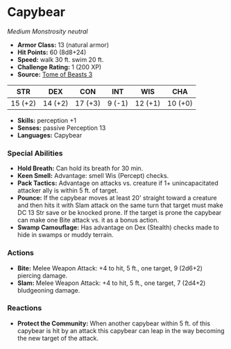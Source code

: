 # Capybear

*Medium* *Monstrosity* *neutral*

- **Armor Class:** 13 (natural armor)
- **Hit Points:** 60 (8d8+24)
- **Speed:** walk 30 ft. swim 20 ft.
- **Challenge Rating:** 1 (200 XP)
- **Source:** [Tome of Beasts 3](https://koboldpress.com/kpstore/product/tome-of-beasts-2-for-5th-edition/)

| STR | DEX | CON | INT | WIS | CHA |
| --- | --- | --- | --- | --- | --- |
| 15 (+2) | 14 (+2) | 17 (+3) | 9 (-1) | 12 (+1) | 10 (+0) |

- **Skills:** perception +1
- **Senses:** passive Perception 13
- **Languages:** Capybear
### Special Abilities
- **Hold Breath:** Can hold its breath for 30 min.
- **Keen Smell:** Advantage: smell Wis (Percept) checks.
- **Pack Tactics:** Advantage on attacks vs. creature if 1+ unincapacitated attacker ally is within 5 ft. of target.
- **Pounce:** If the capybear moves at least 20' straight toward a creature and then hits it with Slam attack on the same turn that target must make DC 13 Str save or be knocked prone. If the target is prone the capybear can make one Bite attack vs. it as a bonus action.
- **Swamp Camouflage:** Has advantage on Dex (Stealth) checks made to hide in swamps or muddy terrain.
### Actions
- **Bite:** Melee Weapon Attack: +4 to hit, 5 ft., one target, 9 (2d6+2) piercing damage.
- **Slam:** Melee Weapon Attack: +4 to hit, 5 ft., one target, 7 (2d4+2) bludgeoning damage.
### Reactions
- **Protect the Community:** When another capybear within 5 ft. of this capybear is hit by an attack this capybear can leap in the way becoming the new target of the attack.
